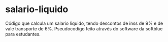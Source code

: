 # salario-liquido
Código que calcula um salario liquido, tendo descontos de inss de 9% e de vale transporte de 6%.
Pseudocodigo feito através do software da softblue para estudantes.
